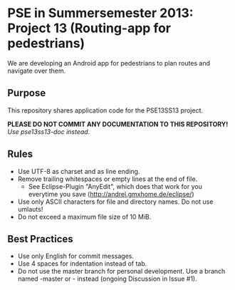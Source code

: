 # PSE in Summersemester 2013: Project 13 (Routing-app for pedestrians)

We are developing an Android app for pedestrians to plan routes and navigate over them.

## Purpose

This repository shares application code for the PSE13SS13 project.

**PLEASE DO NOT COMMIT ANY DOCUMENTATION TO THIS REPOSITORY!**
*Use pse13ss13-doc instead.*

## Rules

* Use UTF-8 as charset and <lf> as line ending.
* Remove trailing whitespaces or empty lines at the end of file.
  * See Eclipse-Plugin "AnyEdit", which does that work for you everytime you save (http://andrei.gmxhome.de/eclipse/)
* Use only ASCII characters for file and directory names. Do not use umlauts!
* Do not exceed a maximum file size of 10 MiB.

## Best Practices

* Use only English for commit messages.
* Use 4 spaces for indentation instead of tab.
* Do not use the master branch for personal development.
  Use a branch named <user>-master or <user>-<issue name> instead (ongoing Discussion in Issue #1).
